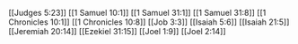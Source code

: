 [[Judges 5:23]]
[[1 Samuel 10:1]]
[[1 Samuel 31:1]]
[[1 Samuel 31:8]]
[[1 Chronicles 10:1]]
[[1 Chronicles 10:8]]
[[Job 3:3]]
[[Isaiah 5:6]]
[[Isaiah 21:5]]
[[Jeremiah 20:14]]
[[Ezekiel 31:15]]
[[Joel 1:9]]
[[Joel 2:14]]
